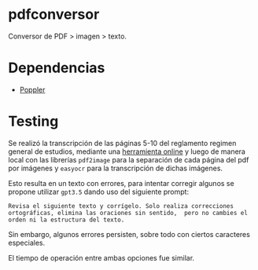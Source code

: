 # pdfconversor

Conversor de PDF > imagen > texto.

# Dependencias

- [Poppler](https://github.com/oschwartz10612/poppler-windows/releases/)

# Testing

Se realizó la transcripción de las páginas 5-10 del reglamento regimen general de estudios, mediante una 
[herramienta online](https://www.online-convert.com/) y luego de manera local con las librerías `pdf2image` para la separación 
de cada página del pdf por imágenes y `easyocr` para la transcripción de dichas imágenes.

Esto resulta en un texto con errores, para intentar corregir algunos se propone utilizar `gpt3.5` dando uso del
siguiente prompt: 

`Revisa el siguiente texto y corrígelo. Solo realiza correcciones ortográficas, elimina las oraciones sin sentido, 
pero no cambies el orden ni la estructura del texto.`

Sin embargo, algunos errores persisten, sobre todo con ciertos caracteres especiales.

El tiempo de operación entre ambas opciones fue similar.